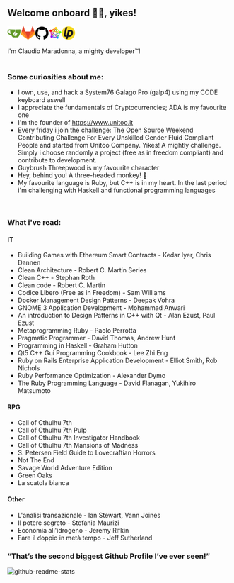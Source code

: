 ## Welcome onboard 🏴‍☠️, yikes!

<a href='https://git.unitoo.it/claudiomaradonna'><img align='left' alt="gitea" src="https://raw.githubusercontent.com/UnitooTeam/UnitooTeam/main/assets/gitea.png" height='30px'/></a>
<a href='https://gitlab.com/claudiomaradonna'><img align='left' alt="gitlab" src="https://raw.githubusercontent.com/UnitooTeam/UnitooTeam/main/assets/gitlab.png" height='30px'/></a>
<a href='https://github.com/FiloSpaTeam'><img align='left' alt="github" src="https://raw.githubusercontent.com/UnitooTeam/UnitooTeam/main/assets/github.png" height='30px'/></a>
<a href='https://social.unitoo.it/claudio'><img align='left' alt="fediverse" src="https://raw.githubusercontent.com/UnitooTeam/UnitooTeam/main/assets/fediverse.png" height='30px'/></a>
<a href='https://it.liberapay.com/penguyman/'><img alt="liberapay" src="https://raw.githubusercontent.com/UnitooTeam/UnitooTeam/main/assets/liberapay.png" height='30px'/></a>

I'm Claudio Maradonna, a mighty developer™️!
<br/>
<br/>

### Some curiosities about me:

- I own, use, and hack a System76 Galago Pro (galp4) using my CODE keyboard aswell
- I appreciate the fundamentals of Cryptocurrencies; ADA is my favourite one
- I'm the founder of https://www.unitoo.it
- Every friday i join the challenge: The Open Source Weekend Contributing Challenge For Every Unskilled Gender Fluid Compliant People and started from Unitoo Company. Yikes! A mightly challenge. Simply i choose randomly a project (free as in freedom compliant) and contribute to development.
- Guybrush Threepwood is my favourite character
- Hey, behind you! A three-headed monkey! 🐒
- My favourite language is Ruby, but C++ is in my heart. In the last period i'm challenging with Haskell and functional programming languages

<br>

### What i've read:

#### IT
- Building Games with Ethereum Smart Contracts - Kedar Iyer, Chris Dannen
- Clean Architecture - Robert C. Martin Series
- Clean C++ - Stephan Roth
- Clean code - Robert C. Martin
- Codice Libero (Free as in Freedom) - Sam Williams
- Docker Management Design Patterns - Deepak Vohra
- GNOME 3 Application Development - Mohammad Anwari
- An introduction to Design Patterns in C++ with Qt - Alan Ezust, Paul Ezust
- Metaprogramming Ruby - Paolo Perrotta
- Pragmatic Programmer - David Thomas, Andrew Hunt
- Programming in Haskell - Graham Hutton
- Qt5 C++ Gui Programming Cookbook - Lee Zhi Eng
- Ruby on Rails Enterprise Application Development - Elliot Smith, Rob Nichols
- Ruby Performance Optimization - Alexander Dymo
- The Ruby Programming Language - David Flanagan, Yukihiro Matsumoto

#### RPG

- Call of Cthulhu 7th
- Call of Cthulhu 7th Pulp
- Call of Cthulhu 7th Investigator Handbook
- Call of Cthulhu 7th Mansions of Madness
- S. Petersen Field Guide to Lovecraftian Horrors
- Not The End
- Savage World Adventure Edition
- Green Oaks
- La scatola bianca

#### Other

- L'analisi transazionale - Ian Stewart, Vann Joines
- Il potere segreto - Stefania Maurizi
- Economia all'idrogeno - Jeremy Rifkin
- Fare il doppio in metà tempo - Jeff Sutherland

### “That’s the second biggest Github Profile I’ve ever seen!”

<img alt="github-readme-stats" src="https://github-readme-stats.vercel.app/api?username=FiloSpaTeam&show_icons=true">
